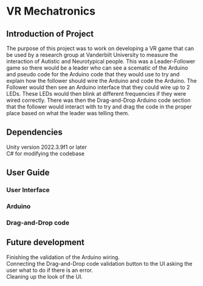 # VR Mechatronics

## Introduction of Project
The purpose of this project was to work on developing a VR game that can be used by a research group at Vanderbilt University to measure the interaction of Autistic and Neurotypical people. 
This was a Leader-Follower game so there would be a leader who can see a scematic of the Arduino and pseudo code for the Arduino code that they would use to try and explain how the follower should wire the Arduino and code the Arduino.
The Follower would then see an Arduino interface that they could wire up to 2 LEDs. These LEDs would then blink at different frequencies if they were wired correctly.
There was then the Drag-and-Drop Arduino code section that the follower would interact with to try and drag the code in the proper place based on what the leader was telling them. 

## Dependencies
Unity version 2022.3.9f1 or later  
C# for modifying the codebase  

## User Guide  
### User Interface

### Arduino

### Drag-and-Drop code


## Future development  
Finishing the validation of the Arduino wiring.  
Connecting the Drag-and-Drop code validation button to the UI asking the user what to do if there is an error.  
Cleaning up the look of the UI.  
